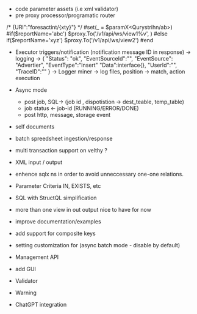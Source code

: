 
- code parameter assets (i.e xml validator)
- pre proxy processor/programatic router

/* {URI":"foresactint/{xty}"} */
#set(_ = $paramX<Qurystrihn/ab>)
 #if($reportName='abc')
  $proxy.To('/v1/api/ws/view1%v', )
 #else if($reportName='xyz')
  $proxy.To('/v1/api/ws/view2')
 #end




- Executor triggers/notification (notification message ID in response)
-> logging -> { "Status": "ok", "EventSourceId":"", "EventSource": "Advertier", "EventType":"Insert" "Data":interface{}, "UserId":"", "TraceID":""    }
-> Logger miner ->
   log files, position
    -> match, action execution

- Async mode 
  - post job, SQL-> (job id , dispotistion -> dest_teable,  temp_table)
  - job status <- job-id (RUNNING/ERROR/DONE)
  - post http, message, storage event
 
- self documents

- batch spreedsheet ingestion/response

- multi transaction support on velthy ?
- XML input / output
- enhence sqlx ns in order to avoid unneccessary one-one relations.
- Parameter Criteria IN, EXISTS, etc
- SQL with StructQL simplification


- more than one view in out output nice to have for now
- improve documentation/examples
- add support for composite keys
- setting customization for (async batch mode - disable by default)

- Management API
- add GUI

- Validator
- Warning
- ChatGPT integration
